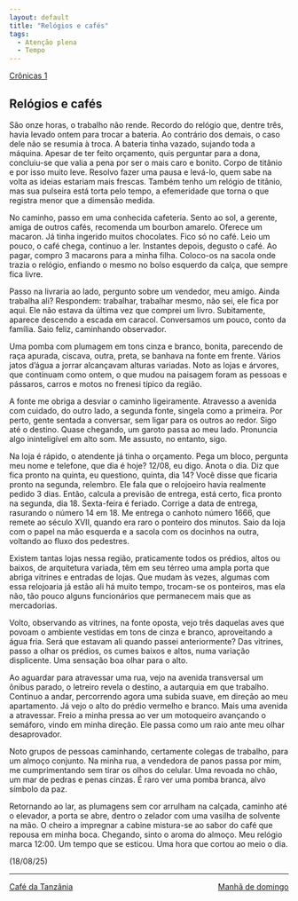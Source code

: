 ```yaml
---
layout: default
title: "Relógios e cafés"
tags:
  - Atenção plena
  - Tempo
--- 
```




[Crônicas 1](./)

## Relógios e cafés

São onze horas, o trabalho não rende. Recordo do relógio que, dentre três, havia levado ontem para trocar a bateria. Ao contrário dos demais, o caso dele não se resumia à troca. A bateria tinha vazado, sujando toda a máquina. Apesar de ter feito orçamento, quis perguntar para a dona, concluiu-se que valia a pena por ser o mais caro e bonito. Corpo de titânio e por isso muito leve. Resolvo fazer uma pausa e levá-lo, quem sabe na volta as ideias estariam mais frescas. Também tenho um relógio de titânio, mas sua pulseira está torta pelo tempo, a efemeridade que torna o que registra menor que a dimensão medida.  
  
No caminho, passo em uma conhecida cafeteria. Sento ao sol, a gerente, amiga de outros cafés, recomenda um bourbon amarelo. Oferece um macaron. Já tinha ingerido muitos chocolates. Fico só no café. Leio um pouco, o café chega, continuo a ler. Instantes depois, degusto o café. Ao pagar, compro 3 macarons para a minha filha. Coloco-os na sacola onde trazia o relógio, enfiando o mesmo no bolso esquerdo da calça, que sempre fica livre.  
  
Passo na livraria ao lado, pergunto sobre um vendedor, meu amigo. Ainda trabalha ali? Respondem: trabalhar, trabalhar mesmo, não sei, ele fica por aqui. Ele não estava da última vez que comprei um livro. Subitamente, aparece descendo a escada em caracol. Conversamos um pouco, conto da família. Saio feliz, caminhando observador.  
  
Uma pomba com plumagem em tons cinza e branco, bonita, parecendo de raça apurada, ciscava, outra, preta, se banhava na fonte em frente. Vários jatos d’água a jorrar alcançavam alturas variadas. Noto as lojas e árvores, que continuam como ontem, o que mudou na paisagem foram as pessoas e pássaros, carros e motos no frenesi típico da região.  
  
A fonte me obriga a desviar o caminho ligeiramente. Atravesso a avenida com cuidado, do outro lado, a segunda fonte, singela como a primeira. Por perto, gente sentada a conversar, sem ligar para os outros ao redor. Sigo até o destino. Quase chegando, um garoto passa ao meu lado. Pronuncia algo ininteligível em alto som. Me assusto, no entanto, sigo.  
  
Na loja é rápido, o atendente já tinha o orçamento. Pega um bloco, pergunta meu nome e telefone, que dia é hoje? 12/08, eu digo. Anota o dia. Diz que fica pronto na quinta, eu questiono, quinta, dia 14? Você disse que ficaria pronto na segunda, relembro. Ele fala que o relojoeiro havia realmente pedido 3 dias. Então, calcula a previsão de entrega, está certo, fica pronto na segunda, dia 18. Sexta-feira é feriado. Corrige a data de entrega, rasurando o número 14 em 18. Me entrega o canhoto número 1666, que remete ao século XVII, quando era raro o ponteiro dos minutos. Saio da loja com o papel na mão esquerda e a sacola com os docinhos na outra, voltando ao fluxo dos pedestres.  
  
Existem tantas lojas nessa região, praticamente todos os prédios, altos ou baixos, de arquitetura variada, têm em seu térreo uma ampla porta que abriga vitrines e entradas de lojas. Que mudam às vezes, algumas com essa relojoaria já estão ali há muito tempo, trocam-se os ponteiros, mas ela não, tão pouco alguns funcionários que permanecem mais que as mercadorias.  
  
Volto, observando as vitrines, na fonte oposta, vejo três daquelas aves que povoam o ambiente vestidas em tons de cinza e branco, aproveitando a água fria. Será que estavam ali quando passei anteriormente? Das vitrines, passo a olhar os prédios, os cumes baixos e altos, numa variação displicente. Uma sensação boa olhar para o alto.  
  
Ao aguardar para atravessar uma rua, vejo na avenida transversal um ônibus parado, o letreiro revela o destino, a autarquia em que trabalho. Continuo a andar, percorrendo agora uma subida suave, em direção ao meu apartamento. Já vejo o alto do prédio vermelho e branco. Mais uma avenida a atravessar. Freio a minha pressa ao ver um motoqueiro avançando o semáforo, vindo em minha direção. Ele passa como um raio ante meu olhar desaprovador.  
  
Noto grupos de pessoas caminhando, certamente colegas de trabalho, para um almoço conjunto. Na minha rua, a vendedora de panos passa por mim, me cumprimentando sem tirar os olhos do celular. Uma revoada no chão, um mar de pedras e penas cinzas. É raro ver uma pomba branca, alvo símbolo da paz.

Retornando ao lar, as plumagens sem cor arrulham na calçada, caminho até o elevador, a porta se abre, dentro o zelador com uma vasilha de solvente na mão. O cheiro a impregnar a cabine mistura-se ao sabor do café que repousa em minha boca.  Chegando, sinto o aroma do almoço. Meu relógio marca 12:00. Um tempo que se esticou. Uma hora que cortou ao meio o dia.

(18/08/25)

---

<div style="display: flex; justify-content: space-between;">
  <a href="./cafe-da-tanzania.html">Café da Tanzânia</a>
  <a href="./manha-de-domingo.html">Manhã de domingo</a>
</div>
